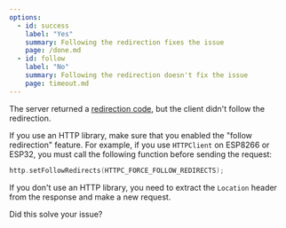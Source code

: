 ```yaml
---
options:
  - id: success
    label: "Yes"
    summary: Following the redirection fixes the issue
    page: /done.md
  - id: follow
    label: "No"
    summary: Following the redirection doesn't fix the issue
    page: timeout.md
---
```


The server returned a [redirection code](https://developer.mozilla.org/en-US/docs/Web/HTTP/Redirections), but the client didn't follow the redirection.

If you use an HTTP library, make sure that you enabled the "follow redirection" feature.
For example, if you use `HTTPClient` on ESP8266 or ESP32, you must call the following function before sending the request:

```c++
http.setFollowRedirects(HTTPC_FORCE_FOLLOW_REDIRECTS);
```

If you don't use an HTTP library, you need to extract the `Location` header from the response and make a new request.

Did this solve your issue?